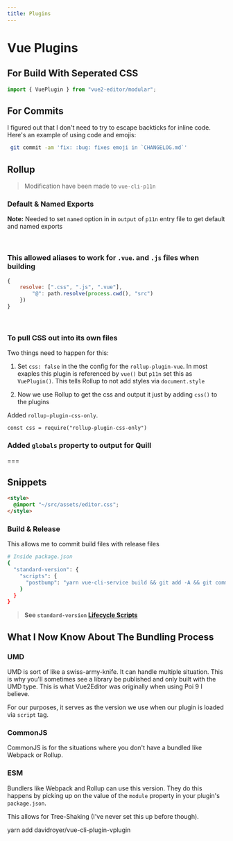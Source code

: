 ```yaml
---
title: Plugins
---
```


# Vue Plugins

## For Build With Seperated CSS

```js
import { VuePlugin } from "vue2-editor/modular";
```

## For Commits

I figured out that I don't need to try to escape backticks for inline code. Here's an example of using code and emojis:

```bash
 git commit -am 'fix: :bug: fixes emoji in `CHANGELOG.md`'
```

## Rollup

> Modification have been made to `vue-cli-p11n`

### Default & Named Exports

**Note:** Needed to set `named` option in in `output` of `p11n` entry file to get default and named exports

<br>

### This allowed aliases to work for `.vue`. and `.js` files when building

```js
{
    resolve: [".css", ".js", ".vue"],
        "@": path.resolve(process.cwd(), "src")
    })
}
```

<br>

### To pull CSS out into its own files

Two things need to happen for this:

1. Set `css: false` in the the config for the `rollup-plugin-vue`.
   In most exaples this plugin is referenced by `vue()` but `p11n`
   set this as `VuePlugin()`. This tells Rollup to not add styles via `document.style`

2. Now we use Rollup to get the css and output it just by adding `css()` to the plugins

Added `rollup-plugin-css-only`.

`const css = require("rollup-plugin-css-only")`

### Added `globals` property to output for Quill

===

## Snippets

```html
<style>
  @import "~/src/assets/editor.css";
</style>
```

### Build & Release

This allows me to commit build files with release files

```bash
# Inside package.json
{
  "standard-version": {
    "scripts": {
      "postbump": "yarn vue-cli-service build && git add -A && git commit -m 'chore: new build'"
    }
  }
}
```

> **See `standard-version` [Lifecycle Scripts](https://github.com/conventional-changelog/standard-version#lifecycle-scripts)**

## What I Now Know About The Bundling Process

### UMD

UMD is sort of like a swiss-army-knife. It can handle multiple situation. This is why you'll sometimes see a library be published and only built with the UMD type. This is what Vue2Editor was originally when using Poi 9 I believe.

For our purposes, it serves as the version we use when our plugin is loaded via `script` tag.

### CommonJS

CommonJS is for the situations where you don't have a bundled like Webpack or Rollup.

### ESM

Bundlers like Webpack and Rollup can use this version. They do this happens by picking up on the value of the `module` property in your plugin's `package.json`.

This allows for Tree-Shaking (I've never set this up before though).

yarn add davidroyer/vue-cli-plugin-vplugin

